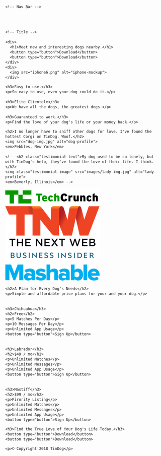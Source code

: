 <!DOCTYPE html>
<html>

<head>
  <meta charset="utf-8">
  <title>TinDog</title>
  <link rel="stylesheet" href="css/styles.css">
</head>

<body>

  <section id="title">

    <!-- Nav Bar -->




    <!-- Title -->

    <div>
      <h1>Meet new and interesting dogs nearby.</h1>
      <button type="button">Download</button>
      <button type="button">Download</button>
    </div>
    <div>
      <img src="iphone6.png" alt="iphone-mockup">
    </div>

  </section>


  <!-- Features -->

  <section id="features">

    <h3>Easy to use.</h3>
    <p>So easy to use, even your dog could do it.</p>

    <h3>Elite Clientele</h3>
    <p>We have all the dogs, the greatest dogs.</p>

    <h3>Guaranteed to work.</h3>
    <p>Find the love of your dog's life or your money back.</p>

  </section>


  <!-- Testimonials -->

  <section id="testimonials">

    <h2>I no longer have to sniff other dogs for love. I've found the hottest Corgi on TinDog. Woof.</h2>
    <img src="dog-img.jpg" alt="dog-profile">
    <em>Pebbles, New York</em>

    <!-- <h2 class="testimonial-text">My dog used to be so lonely, but with TinDog's help, they've found the love of their life. I think.</h2>
    <img class="testimonial-image" src="images/lady-img.jpg" alt="lady-profile">
    <em>Beverly, Illinois</em> -->

  </section>


  <!-- Press -->

  <section id="press">
    <img src="techcrunch.png" alt="tc-logo">
    <img src="tnw.png" alt="tnw-logo">
    <img src="bizinsider.png" alt="biz-insider-logo">
    <img src="mashable.png" alt="mashable-logo">

  </section>


  <!-- Pricing -->

  <section id="pricing">

    <h2>A Plan for Every Dog's Needs</h2>
    <p>Simple and affordable price plans for your and your dog.</p>


    <h3>Chihuahua</h3>
    <h2>Free</h2>
    <p>5 Matches Per Day</p>
    <p>10 Messages Per Day</p>
    <p>Unlimited App Usage</p>
    <button type="button">Sign Up</button>


    <h3>Labrador</h3>
    <h2>$49 / mo</h2>
    <p>Unlimited Matches</p>
    <p>Unlimited Messages</p>
    <p>Unlimited App Usage</p>
    <button type="button">Sign Up</button>


    <h3>Mastiff</h3>
    <h2>$99 / mo</h2>
    <p>Pirority Listing</p>
    <p>Unlimited Matches</p>
    <p>Unlimited Messages</p>
    <p>Unlimited App Usage</p>
    <button type="button">Sign Up</button>

  </section>


  <!-- Call to Action -->

  <section id="cta">

    <h3>Find the True Love of Your Dog's Life Today.</h3>
    <button type="button">Download</button>
    <button type="button">Download</button>

  </section>


  <!-- Footer -->

  <footer id="footer">

    <p>© Copyright 2018 TinDog</p>

  </footer>


</body>

</html>
